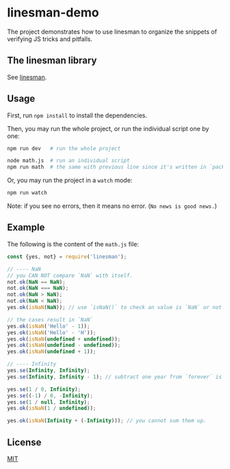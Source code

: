 # linesman-demo

The project demonstrates how to use linesman to organize the snippets of verifying JS tricks and pitfalls.

## The linesman library

See [linesman](https://github.com/afbytes/linesman).

## Usage

First, run `npm install` to install the dependencies.

Then, you may run the whole project, or run the individual script one by one:

```sh
npm run dev   # run the whole project

node math.js  # run an individual script
npm run math  # the same with previous line since it's written in `package.json`
```

Or, you may run the project in a `watch` mode:

```sh
npm run watch
```

Note: if you see no errors, then it means no error. (`No news is good news.`)

## Example

The following is the content of the `math.js` file:

```javascript
const {yes, not} = require('linesman');

// ---- NaN
// you CAN NOT compare `NaN` with itself.
not.ok(NaN == NaN);
not.ok(NaN === NaN);
not.ok(NaN > NaN);
not.ok(NaN < NaN);
yes.ok(isNaN(NaN)); // use `isNaN()` to check an value is `NaN` or not

// the cases result in `NaN`
yes.ok(isNaN('Hello' - 1));
yes.ok(isNaN('Hello' - 'H'));
yes.ok(isNaN(undefined + undefined));
yes.ok(isNaN(undefined - undefined));
yes.ok(isNaN(undefined + 1));

// ---- Infinity
yes.se(Infinity, Infinity);
yes.se(Infinity, Infinity - 1); // subtract one year from `forever` is still `forever`

yes.se(1 / 0, Infinity);
yes.se((-1) / 0, -Infinity);
yes.se(1 / null, Infinity);
yes.ok(isNaN(1 / undefined));

yes.ok(isNaN(Infinity + (-Infinity))); // you cannot sum them up.
```

## License
[MIT](https://choosealicense.com/licenses/mit/)
